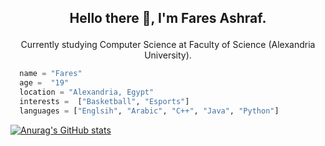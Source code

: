 ## <p align="center">Hello there 👋, I'm Fares Ashraf.</p>
<p align="center">Currently studying Computer Science at Faculty of Science (Alexandria University).</p>


```python
  name = "Fares"
  age =  "19"
  location = "Alexandria, Egypt"
  interests =  ["Basketball", "Esports"]
  languages = ["Englsih", "Arabic", "C++", "Java", "Python"]
```
[![Anurag's GitHub stats](https://github-readme-stats.vercel.app/api?username=faresashraf10)](https://github.com/anuraghazra/github-readme-stats)

